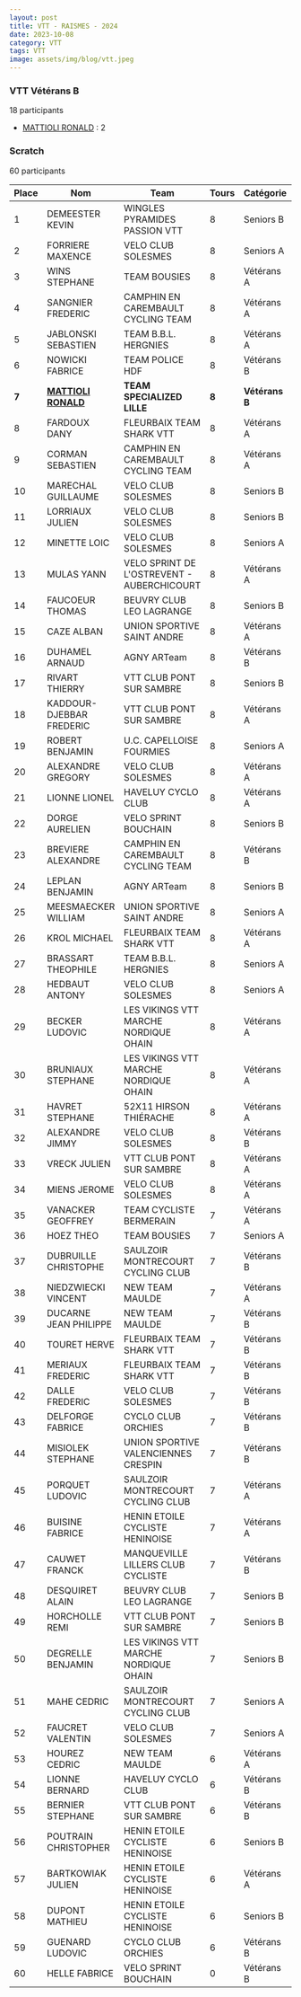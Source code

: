 ```yaml
---
layout: post
title: VTT - RAISMES - 2024
date: 2023-10-08
category: VTT
tags: VTT
image: assets/img/blog/vtt.jpeg
---
```


### VTT Vétérans B
18 participants
- [MATTIOLI RONALD](https://teamspecializedlille.github.io/coureurs/mattiolironald) : 2

### Scratch
60 participants

| Place | Nom | Team | Tours | Catégorie | Temps |
|---|---|---|---|---|---|
| 1 | DEMEESTER KEVIN | WINGLES PYRAMIDES PASSION VTT | 8 | Seniors B | 0:59:1 | 
| 2 | FORRIERE MAXENCE | VELO CLUB SOLESMES | 8 | Seniors A | 0:59:25 | 
| 3 | WINS STEPHANE | TEAM BOUSIES | 8 | Vétérans A | 0:59:31 | 
| 4 | SANGNIER FREDERIC | CAMPHIN EN CAREMBAULT CYCLING TEAM | 8 | Vétérans A | 1:0:44 | 
| 5 | JABLONSKI SEBASTIEN | TEAM B.B.L. HERGNIES | 8 | Vétérans A | 1:0:50 | 
| 6 | NOWICKI FABRICE | TEAM POLICE HDF | 8 | Vétérans B | 1:0:55 | 
| **7** | **[MATTIOLI RONALD](https://teamspecializedlille.github.io/coureurs/mattiolironald)** | **TEAM SPECIALIZED LILLE** | **8** | **Vétérans B** | **1:1:4** | 
| 8 | FARDOUX DANY | FLEURBAIX TEAM SHARK VTT | 8 | Vétérans A | 1:1:13 | 
| 9 | CORMAN SEBASTIEN | CAMPHIN EN CAREMBAULT CYCLING TEAM | 8 | Vétérans A | 1:1:14 | 
| 10 | MARECHAL GUILLAUME | VELO CLUB SOLESMES | 8 | Seniors B | 1:1:20 | 
| 11 | LORRIAUX JULIEN | VELO CLUB SOLESMES | 8 | Seniors B | 1:1:21 | 
| 12 | MINETTE LOIC | VELO CLUB SOLESMES | 8 | Seniors A | 1:1:26 | 
| 13 | MULAS YANN | VELO SPRINT DE L'OSTREVENT - AUBERCHICOURT | 8 | Vétérans A | 1:2:27 | 
| 14 | FAUCOEUR THOMAS | BEUVRY CLUB LEO LAGRANGE | 8 | Seniors B | 1:2:30 | 
| 15 | CAZE ALBAN | UNION SPORTIVE SAINT ANDRE | 8 | Vétérans A | 1:2:37 | 
| 16 | DUHAMEL ARNAUD | AGNY ARTeam | 8 | Vétérans B | 1:2:38 | 
| 17 | RIVART THIERRY | VTT  CLUB PONT SUR SAMBRE | 8 | Seniors B | 1:2:41 | 
| 18 | KADDOUR-DJEBBAR FREDERIC | VTT  CLUB PONT SUR SAMBRE | 8 | Vétérans A | 1:3:4 | 
| 19 | ROBERT BENJAMIN | U.C. CAPELLOISE FOURMIES | 8 | Seniors A | 1:3:16 | 
| 20 | ALEXANDRE GREGORY | VELO CLUB SOLESMES | 8 | Vétérans A | 1:3:35 | 
| 21 | LIONNE LIONEL | HAVELUY CYCLO CLUB | 8 | Vétérans A | 1:3:57 | 
| 22 | DORGE AURELIEN | VELO SPRINT BOUCHAIN | 8 | Seniors B | 1:4:17 | 
| 23 | BREVIERE ALEXANDRE | CAMPHIN EN CAREMBAULT CYCLING TEAM | 8 | Vétérans B | 1:4:34 | 
| 24 | LEPLAN BENJAMIN | AGNY ARTeam | 8 | Seniors B | 1:4:45 | 
| 25 | MEESMAECKER WILLIAM | UNION SPORTIVE SAINT ANDRE | 8 | Seniors A | 1:4:47 | 
| 26 | KROL MICHAEL | FLEURBAIX TEAM SHARK VTT | 8 | Vétérans A | 1:5:3 | 
| 27 | BRASSART THEOPHILE | TEAM B.B.L. HERGNIES | 8 | Seniors A | 1:5:6 | 
| 28 | HEDBAUT ANTONY | VELO CLUB SOLESMES | 8 | Seniors A | 1:5:6 | 
| 29 | BECKER LUDOVIC | LES VIKINGS VTT MARCHE NORDIQUE OHAIN | 8 | Vétérans A | 1:5:29 | 
| 30 | BRUNIAUX STEPHANE | LES VIKINGS VTT MARCHE NORDIQUE OHAIN | 8 | Vétérans A | 1:5:46 | 
| 31 | HAVRET STEPHANE | 52X11 HIRSON THIÉRACHE | 8 | Vétérans A | 1:5:48 | 
| 32 | ALEXANDRE JIMMY | VELO CLUB SOLESMES | 8 | Vétérans B | 1:5:56 | 
| 33 | VRECK JULIEN | VTT  CLUB PONT SUR SAMBRE | 8 | Vétérans A | 1:6:2 | 
| 34 | MIENS JEROME | VELO CLUB SOLESMES | 8 | Vétérans A | 1:6:10 | 
| 35 | VANACKER GEOFFREY | TEAM CYCLISTE BERMERAIN | 7 | Vétérans A | 0:59:6 | 
| 36 | HOEZ THEO | TEAM BOUSIES | 7 | Seniors A | 0:59:14 | 
| 37 | DUBRUILLE CHRISTOPHE | SAULZOIR MONTRECOURT CYCLING CLUB | 7 | Vétérans B | 0:59:23 | 
| 38 | NIEDZWIECKI VINCENT | NEW TEAM MAULDE | 7 | Vétérans A | 0:59:34 | 
| 39 | DUCARNE JEAN PHILIPPE | NEW TEAM MAULDE | 7 | Vétérans B | 0:59:36 | 
| 40 | TOURET HERVE | FLEURBAIX TEAM SHARK VTT | 7 | Vétérans B | 0:59:53 | 
| 41 | MERIAUX FREDERIC | FLEURBAIX TEAM SHARK VTT | 7 | Vétérans B | 1:0:32 | 
| 42 | DALLE FREDERIC | VELO CLUB SOLESMES | 7 | Vétérans B | 1:0:35 | 
| 43 | DELFORGE FABRICE | CYCLO CLUB ORCHIES | 7 | Vétérans B | 1:2:50 | 
| 44 | MISIOLEK STEPHANE | UNION SPORTIVE VALENCIENNES CRESPIN | 7 | Vétérans B | 1:3:13 | 
| 45 | PORQUET LUDOVIC | SAULZOIR MONTRECOURT CYCLING CLUB | 7 | Vétérans A | 1:3:20 | 
| 46 | BUISINE FABRICE | HENIN ETOILE CYCLISTE HENINOISE | 7 | Vétérans A | 1:4:59 | 
| 47 | CAUWET FRANCK | MANQUEVILLE LILLERS CLUB CYCLISTE | 7 | Vétérans B | 1:5:37 | 
| 48 | DESQUIRET ALAIN | BEUVRY CLUB LEO LAGRANGE | 7 | Seniors B | 1:5:39 | 
| 49 | HORCHOLLE REMI | VTT  CLUB PONT SUR SAMBRE | 7 | Seniors B | 1:6:4 | 
| 50 | DEGRELLE BENJAMIN | LES VIKINGS VTT MARCHE NORDIQUE OHAIN | 7 | Seniors B | 1:6:25 | 
| 51 | MAHE CEDRIC | SAULZOIR MONTRECOURT CYCLING CLUB | 7 | Seniors A | 1:6:28 | 
| 52 | FAUCRET VALENTIN | VELO CLUB SOLESMES | 7 | Seniors A | 1:7:3 | 
| 53 | HOUREZ CEDRIC | NEW TEAM MAULDE | 6 | Vétérans A | 0:59:10 | 
| 54 | LIONNE BERNARD | HAVELUY CYCLO CLUB | 6 | Vétérans B | 0:59:35 | 
| 55 | BERNIER STEPHANE | VTT  CLUB PONT SUR SAMBRE | 6 | Vétérans B | 1:0:25 | 
| 56 | POUTRAIN CHRISTOPHER | HENIN ETOILE CYCLISTE HENINOISE | 6 | Seniors B | 1:0:28 | 
| 57 | BARTKOWIAK JULIEN | HENIN ETOILE CYCLISTE HENINOISE | 6 | Vétérans A | 1:0:50 | 
| 58 | DUPONT MATHIEU | HENIN ETOILE CYCLISTE HENINOISE | 6 | Seniors B | 1:1:25 | 
| 59 | GUENARD LUDOVIC | CYCLO CLUB ORCHIES | 6 | Vétérans B | 1:6:6 | 
| 60 | HELLE FABRICE | VELO SPRINT BOUCHAIN | 0 | Vétérans B | 0:38:53 | 

